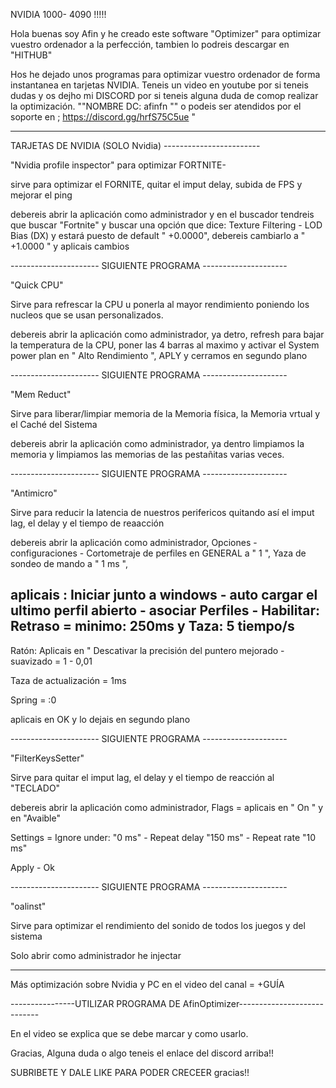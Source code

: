 
NVIDIA 1000- 4090 !!!!!



Hola buenas soy Afin y he creado este software "Optimizer" para optimizar vuestro ordenador a la perfección, tambien lo podreis descargar en "HITHUB"


Hos he dejado unos programas para optimizar vuestro ordenador de forma instantanea en tarjetas NVIDIA.
Teneis un video en youtube por si teneis dudas y os dejho mi DISCORD por si  teneis alguna duda de comop realizar la optimización. ""NOMBRE DC: afinfn  "" o podeis ser atendidos por el soporte en ; https://discord.gg/hrfS75C5ue "

-------------------------------------------------------------------------------------------------------------------------------------------------------------------------------------------------------------------------------------
TARJETAS DE NVIDIA (SOLO Nvidia) ------------------------

"Nvidia profile inspector" para optimizar FORTNITE-

sirve para optimizar el FORNITE, quitar el imput delay, subida de FPS y mejorar el ping

debereis abrir la aplicación como administrador y en el buscador tendreis que buscar "Fortnite" y buscar una opción que dice:
Texture Filtering - LOD Bias (DX) y estará puesto de default " +0.0000", debereis cambiarlo a " +1.0000 " y aplicais cambios

---------------------- SIGUIENTE PROGRAMA ---------------------

"Quick CPU" 

Sirve para refrescar la CPU u ponerla al mayor rendimiento poniendo los nucleos que se usan personalizados.

debereis abrir la aplicación como administrador, ya detro, refresh para bajar la temperatura de la CPU, poner las 4 barras al maximo y activar el System power plan en " Alto Rendimiento ", APLY y cerramos en segundo plano


---------------------- SIGUIENTE PROGRAMA ---------------------


"Mem Reduct"

Sirve para liberar/limpiar memoria de la Memoria física, la Memoria vrtual y el Caché del Sistema

debereis abrir la aplicación como administrador, ya dentro limpiamos la memoria y limpiamos las memorias de las pestañitas varias veces.


---------------------- SIGUIENTE PROGRAMA ---------------------

"Antimicro"

Sirve para reducir la latencia de nuestros perifericos quitando así el imput lag, el delay y el tiempo de reaacción


debereis abrir la aplicación como administrador, Opciones - configuraciones - Cortometraje de perfiles en GENERAL a " 1 ", Yaza de sondeo de mando a " 1 ms ", 

aplicais : Iniciar junto a windows - auto cargar el ultimo perfil abierto - asociar Perfiles - Habilitar: Retraso = minimo: 250ms y Taza: 5 tiempo/s
-----
Ratón: Aplicais en " Descativar la precisión del puntero mejorado - suavizado = 1 - 0,01

Taza de actualización = 1ms

Spring = :0

aplicais en OK y lo dejais en segundo plano


---------------------- SIGUIENTE PROGRAMA ---------------------


"FilterKeysSetter"

Sirve para quitar el imput lag, el delay y el tiempo de reacción al "TECLADO"


debereis abrir la aplicación como administrador, Flags = aplicais en " On " y en "Avaible"

Settings = Ignore under: "0 ms" - Repeat delay "150 ms" - Repeat rate "10 ms"

Apply - Ok

---------------------- SIGUIENTE PROGRAMA ---------------------

"oalinst"

Sirve para optimizar el rendimiento del sonido de todos los juegos y del sistema

Solo abrir como administrador he injectar


---------------------------------------------------------------------------------


Más optimización sobre Nvidia y PC en el video del canal = +GUÍA  


----------------UTILIZAR PROGRAMA DE AfinOptimizer----------------------------

En el video  se explica que se debe marcar y como usarlo.



Gracias, Alguna duda o algo teneis el enlace del discord arriba!!

SUBRIBETE Y DALE LIKE PARA  PODER  CRECEER gracias!!

